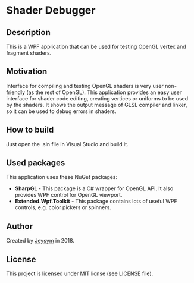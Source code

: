Shader Debugger
===============

Description
-----------
This is a WPF application that can be used for testing OpenGL vertex and fragment shaders.

Motivation
----------
Interface for compiling and testing OpenGL shaders is very user non-friendly (as the rest of OpenGL).
This application provides an easy user interface for shader code editing, creating vertices or 
uniforms to be used by the shaders. It shows the output message of GLSL compiler and linker,
so it can be used to debug errors in shaders.

How to build
------------
Just open the .sln file in Visual Studio and build it.

Used packages
-------------
This application uses these NuGet packages:
* **SharpGL** - This package is a C# wrapper for OpenGL API. It also provides WPF control for 
OpenGL viewport.
* **Extended.Wpf.Toolkit** - This package contains lots of useful WPF controls, e.g. color pickers
or spinners.

Author
------
Created by [Jeysym](https://github.com/jeysym/) in 2018.

License
-------
This project is licensed under MIT licnse (see LICENSE file).
